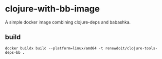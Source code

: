# clojure-with-bb-image

A simple docker image combining clojure-deps and babashka.

## build

`docker buildx build --platform=linux/amd64 -t renewdoit/clojure-tools-deps-bb .`
